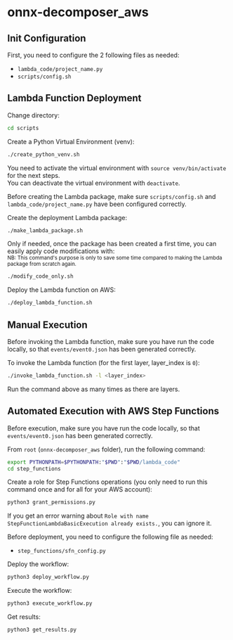 # onnx-decomposer_aws

## Init Configuration

First, you need to configure the 2 following files as needed:
- `lambda_code/project_name.py`
- `scripts/config.sh`

## Lambda Function Deployment

Change directory:
```bash
cd scripts
```

Create a Python Virtual Environment (venv):
```bash
./create_python_venv.sh
```

You need to activate the virtual environment with `source venv/bin/activate` for the next steps.       
You can deactivate the virtual environment with `deactivate`.

Before creating the Lambda package, make sure `scripts/config.sh` and `lambda_code/project_name.py` have been configured correctly.

Create the deployment Lambda package:
```bash
./make_lambda_package.sh
```

Only if needed, once the package has been created a first time, you can easily apply code modifications with:                
<sub>NB: This command's purpose is only to save some time compared to making the Lambda package from scratch again.</sub>
```bash
./modify_code_only.sh
```

Deploy the Lambda function on AWS:
```bash
./deploy_lambda_function.sh
```

## Manual Execution

Before invoking the Lambda function, make sure you have run the code locally, so that `events/event0.json` has been generated correctly.   

To invoke the Lambda function (for the first layer, layer_index is `0`):
```bash
./invoke_lambda_function.sh -l <layer_index>
```
Run the command above as many times as there are layers.

## Automated Execution with AWS Step Functions

Before execution, make sure you have run the code locally, so that `events/event0.json` has been generated correctly. 

From `root` (`onnx-decomposer_aws` folder), run the following command:
```bash
export PYTHONPATH=$PYTHONPATH:"$PWD":"$PWD/lambda_code"
cd step_functions
```

Create a role for Step Functions operations (you only need to run this command once and for all for your AWS account):
```bash
python3 grant_permissions.py
```
If you get an error warning about `Role with name StepFunctionLambdaBasicExecution already exists.`, you can ignore it.

Before deployment, you need to configure the following file as needed:
- `step_functions/sfn_config.py`


Deploy the workflow:
```bash
python3 deploy_workflow.py
```

Execute the workflow:
```bash
python3 execute_workflow.py
```

Get results:
```bash
python3 get_results.py
```

